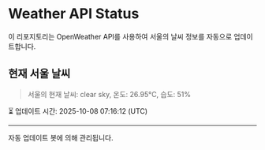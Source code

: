 
# Weather API Status

이 리포지토리는 OpenWeather API를 사용하여 서울의 날씨 정보를 자동으로 업데이트합니다.

## 현재 서울 날씨
> 서울의 현재 날씨: clear sky, 온도: 26.95°C, 습도: 51%

⏳ 업데이트 시간: 2025-10-08 07:16:12 (UTC)

---
자동 업데이트 봇에 의해 관리됩니다.
